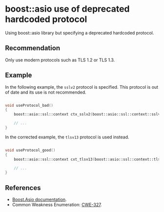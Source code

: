# boost::asio use of deprecated hardcoded protocol
Using boost::asio library but specifying a deprecated hardcoded protocol.


## Recommendation
Only use modern protocols such as TLS 1.2 or TLS 1.3.


## Example
In the following example, the `sslv2` protocol is specified. This protocol is out of date and its use is not recommended.


```cpp

void useProtocol_bad()
{
	boost::asio::ssl::context ctx_sslv2(boost::asio::ssl::context::sslv2); // BAD: outdated protocol

	// ...
}

```
In the corrected example, the `tlsv13` protocol is used instead.


```cpp

void useProtocol_good()
{
	boost::asio::ssl::context cxt_tlsv13(boost::asio::ssl::context::tlsv13);

	// ...
}

```

## References
* [Boost.Asio documentation](https://www.boost.org/doc/libs/1_71_0/doc/html/boost_asio.html).
* Common Weakness Enumeration: [CWE-327](https://cwe.mitre.org/data/definitions/327.html).
